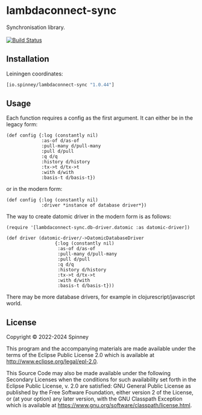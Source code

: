 # lambdaconnect-sync

Synchronisation library. <br> <br>
[![Build Status](https://app.travis-ci.com/spinneyio/lambdaconnect-sync.svg?branch=master)](https://app.travis-ci.com/spinneyio/lambdaconnect-sync)

## Installation

Leiningen coordinates:
```clojure
[io.spinney/lambdaconnect-sync "1.0.44"]
```

## Usage

Each function requires a config as the first argument. It can either be in the legacy form:

```
(def config {:log (constantly nil)
             :as-of d/as-of
             :pull-many d/pull-many
             :pull d/pull
             :q d/q
             :history d/history
             :tx->t d/tx->t
             :with d/with
             :basis-t d/basis-t})
```

or in the modern form:

```
(def config {:log (constantly nil)
             :driver *instance of database driver*})
```

The way to create datomic driver in the modern form is as follows:

```
(require '[lambdaconnect-sync.db-driver.datomic :as datomic-driver])

(def driver (datomic-driver/->DatomicDatabaseDriver 
                  {:log (constantly nil)
                   :as-of d/as-of                               
                   :pull-many d/pull-many
                   :pull d/pull
                   :q d/q
                   :history d/history
                   :tx->t d/tx->t
                   :with d/with
                   :basis-t d/basis-t}))
```

There may be more database drivers, for example in clojurescript/javascript world.

## License

Copyright © 2022-2024 Spinney

This program and the accompanying materials are made available under the
terms of the Eclipse Public License 2.0 which is available at
http://www.eclipse.org/legal/epl-2.0.

This Source Code may also be made available under the following Secondary
Licenses when the conditions for such availability set forth in the Eclipse
Public License, v. 2.0 are satisfied: GNU General Public License as published by
the Free Software Foundation, either version 2 of the License, or (at your
option) any later version, with the GNU Classpath Exception which is available
at https://www.gnu.org/software/classpath/license.html.
